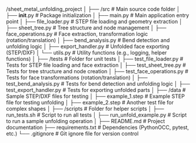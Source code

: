 /sheet_metal_unfolding_project
│
├── /src                        # Main source code folder
│   ├── __init__.py              # Package initialization
│   ├── main.py                  # Main application entry point
│   ├── file_loader.py           # STEP file loading and geometry extraction
│   ├── sheet_tree.py            # Tree structure and node management
│   ├── face_operations.py       # Face extraction, transformation logic (rotation/translation)
│   ├── bend_analysis.py         # Bend detection and unfolding logic
│   ├── export_handler.py        # Unfolded face exporting (STEP/DXF)
│   └── utils.py                 # Utility functions (e.g., logging, helper functions)
│
├── /tests                      # Folder for unit tests
│   ├── test_file_loader.py      # Tests for STEP file loading and face extraction
│   ├── test_sheet_tree.py       # Tests for tree structure and node creation
│   ├── test_face_operations.py  # Tests for face transformations (rotation/translation)
│   ├── test_bend_analysis.py    # Tests for bend detection and unfolding logic
│   ├── test_export_handler.py   # Tests for exporting unfolded parts
│
├── /data                       # Sample STEP/DXF files for testing
│   ├── example_1.step           # Example STEP file for testing unfolding
│   ├── example_2.step           # Another test file for complex shapes
│
├── /scripts                    # Folder for helper scripts
│   ├── run_tests.sh             # Script to run all tests
│   ├── run_unfold_example.py    # Script to run a sample unfolding operation
│
├── README.md                   # Project documentation
├── requirements.txt            # Dependencies (PythonOCC, pytest, etc.)
└── .gitignore                  # Git ignore file for version control
